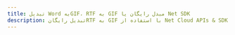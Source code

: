 ---title: تبدیل Word بهGIF، RTF به GIF مبدل رایگان یا Net SDKdescription: تبدیل رایگانRTF به GIF با استفاده از Net Cloud APIs & SDK. همچنین اسناد Microsoft Word و OpenOffice را در Cloud ایجاد، ویرایش و رندر کنید.---